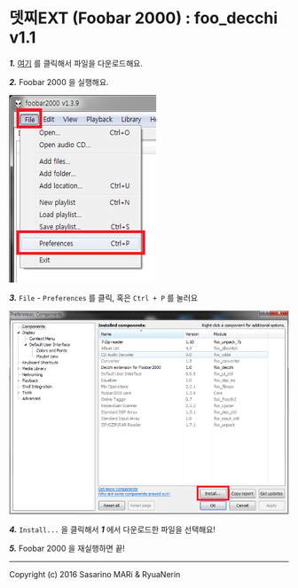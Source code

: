 # 뎃찌EXT (Foobar 2000) : foo_decchi v1.1

***1.*** [여기](https://github.com/Usagination/Decchi/raw/master/Decchi-Plugins/foo_decchi/foo_decchi.fb2k-component) 를 클릭해서 파일을 다운로드해요.

***2.*** Foobar 2000 을 실행해요.

![사진1](img0.png)

***3.*** `File` - `Preferences` 를 클릭, 혹은 `Ctrl + P` 를 눌러요

![사진1](img1.png)

***4.*** `Install...` 을 클릭해서 ***1*** 에서 다운로드한 파일을 선택해요!

***5.*** Foobar 2000 을 재실행하면 끝!

- - -
Copyright (c) 2016 Sasarino MARi & RyuaNerin